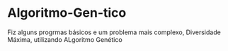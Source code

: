 # Algoritmo-Gen-tico
Fiz alguns progrmas básicos e um problema mais complexo, Diversidade Máxima, utilizando ALgoritmo Genético
